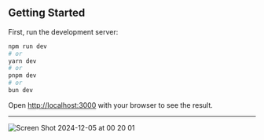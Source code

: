 ## Getting Started

First, run the development server:

```bash
npm run dev
# or
yarn dev
# or
pnpm dev
# or
bun dev
```

Open [http://localhost:3000](http://localhost:3000) with your browser to see the result.

---

![Screen Shot 2024-12-05 at 00 20 01](https://github.com/user-attachments/assets/febfe8b0-4051-452d-aee2-1cf136c684d2)

